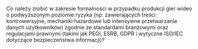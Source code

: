 Co należy zrobić w zakresie formalności w przypadku produkcji gier wideo o podwyższonym poziomie ryzyka (np. zawierających treści kontrowersyjne, mechaniki hazardowe lub intensywne przetwarzanie danych użytkowników) zgodnie ze standardami branżowymi oraz regulacjami prawnymi (takimi jak PEGI, ESRB, GDPR i wytyczne ISO/IEC dotyczące bezpieczeństwa informacji)?
